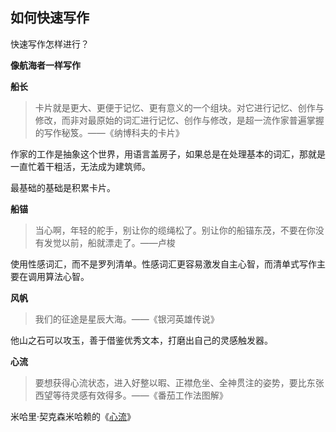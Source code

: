 ## 如何快速写作

快速写作怎样进行？

**像航海者一样写作**

**船长**

> 卡片就是更大、更便于记忆、更有意义的一个组块。对它进行记忆、创作与修改，而非对最原始的词汇进行记忆、创作与修改，是超一流作家普遍掌握的写作秘笈。——《纳博科夫的卡片》

作家的工作是抽象这个世界，用语言盖房子，如果总是在处理基本的词汇，那就是一直忙着干粗活，无法成为建筑师。

最基础的基础是积累卡片。

**船锚**

> 当心啊，年轻的舵手，别让你的缆绳松了。别让你的船锚东茂，不要在你没有发觉以前，船就漂走了。——卢梭

使用性感词汇，而不是罗列清单。性感词汇更容易激发自主心智，而清单式写作主要在调用算法心智。

**风帆**

> 我们的征途是星辰大海。——《银河英雄传说》

他山之石可以攻玉，善于借鉴优秀文本，打磨出自己的灵感触发器。

**心流**

> 要想获得心流状态，进入好整以暇、正襟危坐、全神贯注的姿势，要比东张西望等待灵感有效得多。——《番茄工作法图解》

米哈里·契克森米哈赖的《[心流](https://book.douban.com/subject/27186106/)》